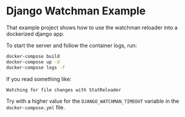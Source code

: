 # Django Watchman Example
That example project shows how to use the watchman reloader into a dockerized django app.

To start the server and follow the container logs, run:
```bash
docker-compose build
docker-compose up -d
docker-compose logs -f
```

If you read something like:

`Watching for file changes with StatReloader`

Try with a higher value for the `DJANGO_WATCHMAN_TIMEOUT` variable in the `docker-compose.yml` file.